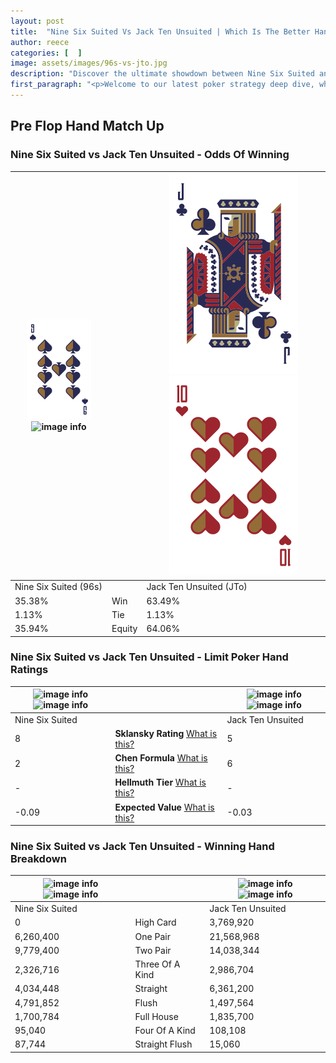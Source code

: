 ```yaml
---
layout: post
title:  "Nine Six Suited Vs Jack Ten Unsuited | Which Is The Better Hand In Poker? A Complete Guide"
author: reece
categories: [  ]
image: assets/images/96s-vs-jto.jpg
description: "Discover the ultimate showdown between Nine Six Suited and Jack Ten Unsuited in poker! Uncover the odds, strategies, and scenarios where one hand triumphs over the other. Get ready to up your poker game with this thrilling analysis."
first_paragraph: "<p>Welcome to our latest poker strategy deep dive, where we're pitting two distinct hands against each other in a high-stakes showdown: Nine Six Suited vs Jack Ten Unsuited.</p><p>In the dynamic world of poker, every decision counts, and knowing which hand holds the upper hand is key to your success at the table.</p><p>In this article, we'll dissect these two hands, explore the scenarios where one dominates the other, and equip you with the knowledge to make strategic choices that can tip the odds in your favor.</p><p>Get ready to unravel the intriguing dynamics of these poker hands and elevate your game to new heights.</p>"
---
```




[comment]: # (sp0)

## Pre Flop Hand Match Up

<div class="table hand-ratings" markdown="1"> 



### Nine Six Suited vs Jack Ten Unsuited - Odds Of Winning


    
| ![image info](assets/images/hand1/9.png) ![image info](assets/images/hand1/6s.png) |  | ![image info](assets/images/hand2/J.png) ![image info](assets/images/hand2/to.png) |
| -------- | -------- | -------- |
| Nine Six Suited (96s) |  | Jack Ten Unsuited (JTo) |
| 35.38% | Win | 63.49% |
| 1.13% | Tie | 1.13% |
| 35.94% | Equity | 64.06% |




[comment]: # (sp1)



### Nine Six Suited vs Jack Ten Unsuited - Limit Poker Hand Ratings


    
| ![image info](https://www.riverpairs.com/assets/images/hand1/9.png) ![image info](https://www.riverpairs.com/assets/images/hand1/6s.png) |  | ![image info](https://www.riverpairs.com/assets/images/hand2/J.png) ![image info](https://www.riverpairs.com/assets/images/hand2/to.png) |
| -------- | -------- | -------- |
| Nine Six Suited |  | Jack Ten Unsuited |
| 8 | **Sklansky Rating** [What is this?](/sklansky-rating-explained) | 5 |
| 2 | **Chen Formula** [What is this?](/chen-formula-explained) | 6 |
| - | **Hellmuth Tier** [What is this?](/Hellmuth-tier-explained) | - |
| -0.09 | **Expected Value** [What is this?](/expected-value-explained) | -0.03 |




[comment]: # (sp2)



### Nine Six Suited vs Jack Ten Unsuited - Winning Hand Breakdown


    
| ![image info](https://www.riverpairs.com/assets/images/hand1/9.png) ![image info](https://www.riverpairs.com/assets/images/hand1/6s.png) |  | ![image info](https://www.riverpairs.com/assets/images/hand2/J.png) ![image info](https://www.riverpairs.com/assets/images/hand2/to.png) |
| -------- | -------- | -------- |
| Nine Six Suited |  | Jack Ten Unsuited |
| 0 | High Card | 3,769,920 |
| 6,260,400 | One Pair | 21,568,968 |
| 9,779,400 | Two Pair | 14,038,344 |
| 2,326,716 | Three Of A Kind | 2,986,704 |
| 4,034,448 | Straight | 6,361,200 |
| 4,791,852 | Flush | 1,497,564 |
| 1,700,784 | Full House | 1,835,700 |
| 95,040 | Four Of A Kind | 108,108 |
| 87,744 | Straight Flush | 15,060 |




[comment]: # (sp3)



</div>

[comment]: # (sp4)



[comment]: # (sp5)


